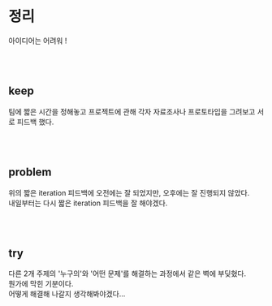 # 정리
아이디어는 어려워 !

<br>
<br>

## keep
팀에 짧은 시간을 정해놓고 프로젝트에 관해 각자 자료조사나 프로토타입을 그려보고 서로 피드백 했다.<br>

<br>
<br>

## problem
위의 짧은 iteration 피드백에 오전에는 잘 되었지만, 오후에는 잘 진행되지 않았다.<br>
내일부터는 다시 짧은 iteration 피드백을 잘 해야겠다.<br>

<br>
<br>

## try
다른 2개 주제의 '누구의'와 '어떤 문제'를 해결하는 과정에서 같은 벽에 부딪혔다.<br>
뭔가에 막힌 기분이다.<br>
어떻게 해결해 나갈지 생각해봐야겠다...

<br>
<br>
